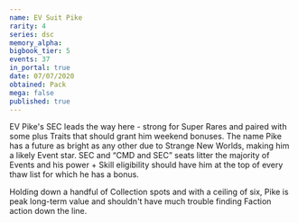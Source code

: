 ```yaml
---
name: EV Suit Pike
rarity: 4
series: dsc
memory_alpha:
bigbook_tier: 5
events: 37
in_portal: true
date: 07/07/2020
obtained: Pack
mega: false
published: true
---
```


EV Pike's SEC leads the way here - strong for Super Rares and paired with some plus Traits that should grant him weekend bonuses. The name Pike has a future as bright as any other due to Strange New Worlds, making him a likely Event star. SEC and “CMD and SEC” seats litter the majority of Events and his power + Skill eligibility should have him at the top of every thaw list for which he has a bonus.

Holding down a handful of Collection spots and with a ceiling of six, Pike is peak long-term value and shouldn't have much trouble finding Faction action down the line.

